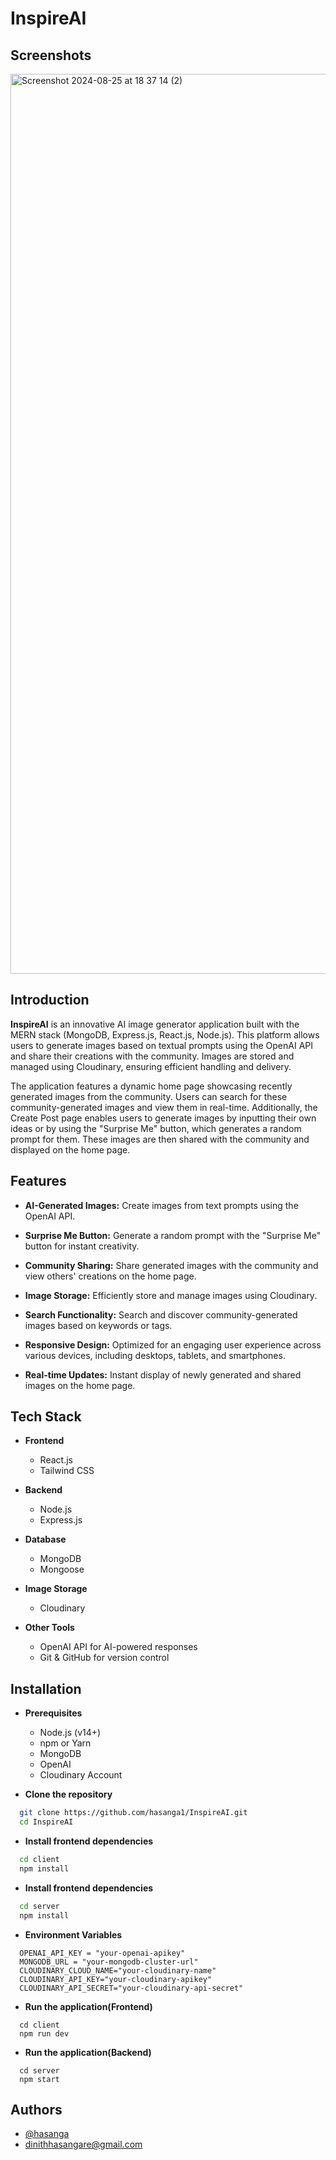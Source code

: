 
# InspireAI

## Screenshots

<img width="1440" alt="Screenshot 2024-08-25 at 18 37 14 (2)" src="https://github.com/user-attachments/assets/847716fa-ba30-4db8-b444-855403628155">


## Introduction

**InspireAI** is an innovative AI image generator application built with the MERN stack (MongoDB, Express.js, React.js, Node.js). This platform allows users to generate images based on textual prompts using the OpenAI API and share their creations with the community. Images are stored and managed using Cloudinary, ensuring efficient handling and delivery.

The application features a dynamic home page showcasing recently generated images from the community. Users can search for these community-generated images and view them in real-time. Additionally, the Create Post page enables users to generate images by inputting their own ideas or by using the "Surprise Me" button, which generates a random prompt for them. These images are then shared with the community and displayed on the home page.



## Features

- **AI-Generated Images:** Create images from text prompts using the OpenAI API.

- **Surprise Me Button:** Generate a random prompt with the "Surprise Me" button for instant creativity.

- **Community Sharing:** Share generated images with the community and view others' creations on the home page.

- **Image Storage:** Efficiently store and manage images using Cloudinary.

- **Search Functionality:** Search and discover community-generated images based on keywords or tags.

- **Responsive Design:** Optimized for an engaging user experience across various devices, including desktops, tablets, and smartphones.

- **Real-time Updates:** Instant display of newly generated and shared images on the home page.


## Tech Stack

- **Frontend**
    - React.js
    - Tailwind CSS

- **Backend**
    - Node.js
    - Express.js

- **Database**
    - MongoDB
    - Mongoose

- **Image Storage**
    - Cloudinary

- **Other Tools**
    - OpenAI API for AI-powered responses
    - Git & GitHub for version control
## Installation

- **Prerequisites**
  - Node.js (v14+)
  - npm or Yarn
  - MongoDB
  - OpenAI
  - Cloudinary Account

- **Clone the repository**
```bash
  git clone https://github.com/hasanga1/InspireAI.git
  cd InspireAI
```

- **Install frontend dependencies**
```bash
  cd client
  npm install
```

- **Install frontend dependencies**
```bash
  cd server
  npm install
```

- **Environment Variables**

```
  OPENAI_API_KEY = "your-openai-apikey"
  MONGODB_URL = "your-mongodb-cluster-url"
  CLOUDINARY_CLOUD_NAME="your-cloudinary-name"
  CLOUDINARY_API_KEY="your-cloudinary-apikey"
  CLOUDINARY_API_SECRET="your-cloudinary-api-secret"
```

- **Run the application(Frontend)**
```
  cd client
  npm run dev
```

- **Run the application(Backend)**
```
  cd server
  npm start
```

## Authors

- [@hasanga](https://www.github.com/hasanga1)
- dinithhasangare@gmail.com

